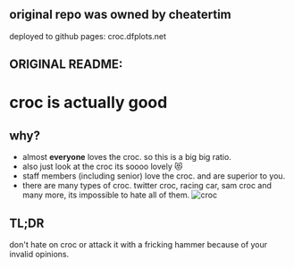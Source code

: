 ## original repo was owned by cheatertim

deployed to github pages: croc.dfplots.net

## ORIGINAL README:

# croc is actually good
## why?
- almost **everyone** loves the croc. so this is a big big ratio.
- also just look at the croc its soooo lovely :heart_eyes_cat:
- staff members (including senior) love the croc. and are superior to you.
- there are many types of croc. twitter croc, racing car, sam croc and many more, its impossible to hate all of them.
![croc](https://user-images.githubusercontent.com/85891155/155711496-6311e367-5f10-4a8d-b157-eeb1646b35b6.png)

## TL;DR
don't hate on croc or attack it with a fricking hammer because of your invalid opinions.
